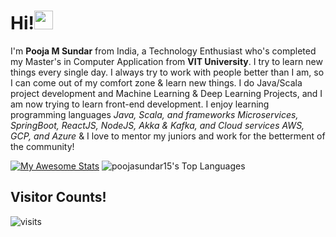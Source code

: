# Hi!<img src="https://raw.githubusercontent.com/MartinHeinz/MartinHeinz/master/wave.gif" width="30px">

I'm **Pooja M Sundar** from India, a Technology Enthusiast who's completed my Master's in Computer Application from **VIT University**. I try to learn new things every single day. I always try to work with people better than I am, so I can come out of my comfort zone & learn new things. I do Java/Scala project development and Machine Learning & Deep Learning Projects, and I am now trying to learn front-end development. I enjoy learning programming languages *Java, Scala, and frameworks Microservices, SpringBoot, ReactJS, NodeJS, Akka & Kafka, and Cloud services AWS, GCP, and Azure* & I love to mentor my juniors and work for the betterment of the community!

<!-- 2020 graph
<img src="https://github.com/poojasundar15/poojasundar15/blob/master/ezgif-4-5370f601a9b3.gif" width="700"> -->

[![My Awesome Stats](https://awesome-github-stats.azurewebsites.net/user-stats/poojasundar15?cardType=level&theme=jolly&preferLogin=false&Ring=DDDCDC)](https://github-readme-streak-stats.herokuapp.com/?user=poojasundar15&theme=jolly&hide_border=true&layout=compact)
![poojasundar15's Top Languages](https://github-readme-stats.vercel.app/api/top-langs/?username=poojasundar15&theme=jolly&show_icons=true&hide_border=true&layout=compact) 

## Visitor Counts!
<img src="https://visit-counter.vercel.app/counter.png?page=https%3A%2F%2Fgithub.com%2Fpoojasundar15&s=30&c=9905a3&bg=00000000&no=5&ff=alien&tb=&ta=" alt="visits">
<svg viewBox="-16 -32 880 192" width="880" height="192" xmlns="http://www.w3.org/2000/svg">
